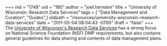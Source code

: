+++
nid = "1748"
uid = "160"
author = "joel.herndon"
title = "University of Wisconsin: Research Data Services"
tags = [ "Data Management and Curation", "Guides",]
oldpath = "/resources/university-wisconsin-research-data-services"
date = "2011-05-04 08:04:43 -0700"
draft = "false"
+++
The [University of Wisconsin's Research Data
Services](http://researchdata.wisc.edu/) has a strong focus on National
Science Foundation (NSF) DMP requirements, but also contains general
guidelines for data sharing and contents of data management plans.
